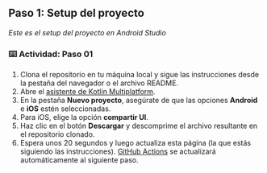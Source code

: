 <!--
  <<< Author notes: Step 1 >>>
  Choose 3-5 steps for your course.
  The first step is always the hardest, so pick something easy!
  Link to docs.github.com for further explanations.
  Encourage users to open new tabs for steps!
  TBD-step-1-notes.
-->

## Paso 1: Setup del proyecto

_Este es el setup del proyecto en Android Studio_

### :keyboard: Actividad: Paso 01

1. Clona el repositorio en tu máquina local y sigue las instrucciones desde la pestaña del navegador o el archivo README.
1. Abre el [asistente de Kotlin Multiplatform](https://kmp.jetbrains.com).
1. En la pestaña **Nuevo proyecto**, asegúrate de que las opciones **Android** e **iOS** estén seleccionadas.
1. Para iOS, elige la opción **compartir UI**.
1. Haz clic en el botón **Descargar** y descomprime el archivo resultante en el repositorio clonado.
1. Espera unos 20 segundos y luego actualiza esta página (la que estás siguiendo las instrucciones). [GitHub Actions](https://docs.github.com/en/actions) se actualizará automáticamente al siguiente paso.
